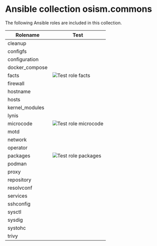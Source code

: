 # Ansible collection osism.commons

The following Ansible roles are included in this collection.

| Rolename       | Test                                                                                                                    |
|----------------|-------------------------------------------------------------------------------------------------------------------------|
| cleanup        |                                                                                                                         |
| configfs       |                                                                                                                         |
| configuration  |                                                                                                                         |
| docker_compose |                                                                                                                         |
| facts          | ![Test role facts](https://github.com/osism/ansible-collection-commons/workflows/Test%20role%20facts/badge.svg)         |
| firewall       |                                                                                                                         |
| hostname       |                                                                                                                         |
| hosts          |                                                                                                                         |
| kernel_modules |                                                                                                                         |
| lynis          |                                                                                                                         |
| microcode      | ![Test role microcode](https://github.com/osism/ansible-collection-commons/workflows/Test%20role%20microcode/badge.svg) |
| motd           |                                                                                                                         |
| network        |                                                                                                                         |
| operator       |                                                                                                                         |
| packages       | ![Test role packages](https://github.com/osism/ansible-collection-commons/workflows/Test%20role%20packages/badge.svg)   |
| podman         |                                                                                                                         |
| proxy          |                                                                                                                         |
| repository     |                                                                                                                         |
| resolvconf     |                                                                                                                         |
| services       |                                                                                                                         |
| sshconfig      |                                                                                                                         |
| sysctl         |                                                                                                                         |
| sysdig         |                                                                                                                         |
| systohc        |                                                                                                                         |
| trivy          |                                                                                                                         |
